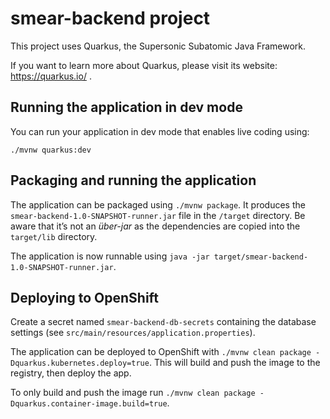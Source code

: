 # smear-backend project

This project uses Quarkus, the Supersonic Subatomic Java Framework.

If you want to learn more about Quarkus, please visit its website: https://quarkus.io/ .

## Running the application in dev mode

You can run your application in dev mode that enables live coding using:
```
./mvnw quarkus:dev
```

## Packaging and running the application

The application can be packaged using `./mvnw package`.
It produces the `smear-backend-1.0-SNAPSHOT-runner.jar` file in the `/target` directory.
Be aware that it’s not an _über-jar_ as the dependencies are copied into the `target/lib` directory.

The application is now runnable using `java -jar target/smear-backend-1.0-SNAPSHOT-runner.jar`.

## Deploying to OpenShift

Create a secret named `smear-backend-db-secrets` containing the database settings 
(see `src/main/resources/application.properties`).

The application can be deployed to OpenShift with `./mvnw clean package -Dquarkus.kubernetes.deploy=true`.
This will build and push the image to the registry, then deploy the app.

To only build and push the image run `./mvnw clean package -Dquarkus.container-image.build=true`.
